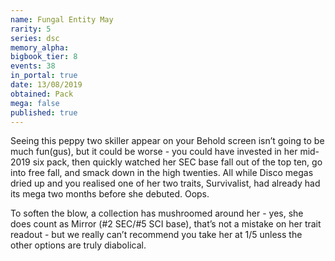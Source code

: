 ```yaml
---
name: Fungal Entity May
rarity: 5
series: dsc
memory_alpha:
bigbook_tier: 8
events: 38
in_portal: true
date: 13/08/2019
obtained: Pack
mega: false
published: true
---
```


Seeing this peppy two skiller appear on your Behold screen isn’t going to be much fun(gus), but it could be worse - you could have invested in her mid-2019 six pack, then quickly watched her SEC base fall out of the top ten, go into free fall, and smack down in the high twenties. All while Disco megas dried up and you realised one of her two traits, Survivalist, had already had its mega two months before she debuted. Oops.

To soften the blow, a collection has mushroomed around her - yes, she does count as Mirror (#2 SEC/#5 SCI base), that’s not a mistake on her trait readout - but we really can’t recommend you take her at 1/5 unless the other options are truly diabolical.
